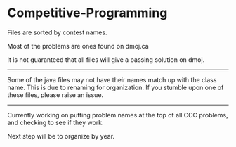
# Competitive-Programming

Files are sorted by contest names.

Most of the problems are ones found on dmoj.ca

It is not guaranteed that all files will give a passing solution on dmoj.

---

Some of the java files may not have their names match up with the class name. This is due to renaming for organization. If you stumble upon one of these files, please raise an issue.

---

Currently working on putting problem names at the top of all CCC problems, and checking to see if they work.

Next step will be to organize by year.